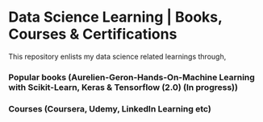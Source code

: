 # Data Science Learning | Books, Courses & Certifications
This repository enlists my data science related learnings through, <br>
### Popular books (Aurelien-Geron-Hands-On-Machine Learning with Scikit-Learn, Keras & Tensorflow (2.0) (In progress)) <br>
### Courses (Coursera, Udemy, LinkedIn Learning etc)
